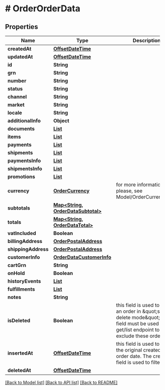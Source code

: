 # # OrderOrderData


## Properties 


Name | Type | Description | Notes
------------ | ------------- | ------------- | -------------
**createdAt**| [**OffsetDateTime**](OffsetDateTime.md) |   | [optional] [readonly]
**updatedAt**| [**OffsetDateTime**](OffsetDateTime.md) |   | [optional] [readonly]
**id**| **String** |   | [optional] [readonly]
**grn**| **String** |   | [optional] [readonly]
**number**| **String** |   | [optional]
**status**| **String** |   | [optional] [readonly]
**channel**| **String** |   | [optional]
**market**| **String** |   | [optional]
**locale**| **String** |   |
**additionalInfo**| **Object** |   | [optional]
**documents**| [**List<OrderDataDocument>**](OrderDataDocument.md) |   | [optional]
**items**| [**List<OrderOrderDataItem>**](OrderOrderDataItem.md) |   | [optional]
**payments**| [**List<OrderPayment>**](OrderPayment.md) |   | [optional]
**shipments**| [**List<OrderShipment>**](OrderShipment.md) |   | [optional]
**paymentsInfo**| [**List<OrderDataPaymentInfo>**](OrderDataPaymentInfo.md) |   | [optional]
**shipmentsInfo**| [**List<OrderDataShipmentInfo>**](OrderDataShipmentInfo.md) |   | [optional]
**promotions**| [**List<OrderDataPromotionInfo>**](OrderDataPromotionInfo.md) |   | [optional]
**currency**| [**OrderCurrency**](OrderCurrency.md) |  for more information please, see Model/OrderCurrency.php  | [optional] [default to OrderCurrency.XXX]
**subtotals**| [**Map<String, OrderDataSubtotal>**](OrderDataSubtotal.md) |   | [optional] [default to new HashMap<>()]
**totals**| [**Map<String, OrderDataTotal>**](OrderDataTotal.md) |   | [optional] [default to new HashMap<>()]
**vatIncluded**| **Boolean** |   | [optional]
**billingAddress**| [**OrderPostalAddress**](OrderPostalAddress.md) |   | [optional]
**shippingAddress**| [**OrderPostalAddress**](OrderPostalAddress.md) |   | [optional]
**customerInfo**| [**OrderDataCustomerInfo**](OrderDataCustomerInfo.md) |   | [optional]
**cartGrn**| **String** |   | [optional]
**onHold**| **Boolean** |   | [optional]
**historyEvents**| [**List<OrderDataHistory>**](OrderDataHistory.md) |   | [optional]
**fulfillments**| [**List<OrderFulfillment>**](OrderFulfillment.md) |   | [optional] [readonly]
**notes**| **String** |   | [optional]
**isDeleted**| **Boolean** | this field is used to delete an order in \&quot;soft-delete mode\&quot;. This field must be used from get/list endpoint to exclude these orders.  | [optional]
**insertedAt**| [**OffsetDateTime**](OffsetDateTime.md) | this field is used to save the original created_at order date. The created_at field is used to filter data.  | [optional] [readonly]
**deletedAt**| [**OffsetDateTime**](OffsetDateTime.md) |   | [optional] [readonly]


[[Back to Model list]](../../README.md#models) [[Back to API list]](../../README.md#endpoints) [[Back to README]](../../README.md)

